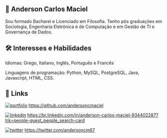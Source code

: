 


## 🚀 Anderson Carlos Maciel

Sou formado Bacharel e Licenciado em Filosofia. Tenho pós graduações em Sociologia, Engenharia Eletrônica e de Computação e em Gestão de TI e Governança de Dados.






## 🛠 Interesses e Habilidades
Idiomas: Grego, Italiano, Inglês, Português e Francês

Linguagens de programação: Python, MySQL, PostgreSQL, Java, Javascript, HTML, CSS.




## 🔗 Links
[![portfolio](https://img.shields.io/badge/my_portfolio-000?style=for-the-badge&logo=ko-fi&logoColor=white)](https://katherineoelsner.com/)
https://github.com/andersoncmaciel

[![linkedin](https://img.shields.io/badge/linkedin-0A66C2?style=for-the-badge&logo=linkedin&logoColor=white)](https://www.linkedin.com/)
https://br.linkedin.com/in/anderson-carlos-maciel-934402287?trk=people-guest_people_search-card

[![twitter](https://img.shields.io/badge/twitter-1DA1F2?style=for-the-badge&logo=twitter&logoColor=white)](https://twitter.com/)
https://twitter.com/andersoncm67




